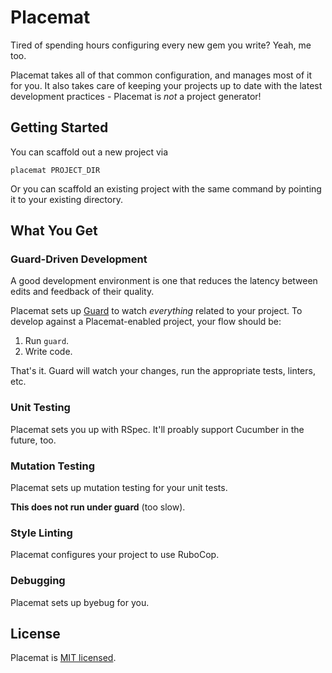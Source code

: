 Placemat
========

Tired of spending hours configuring every new gem you write? Yeah, me too.

Placemat takes all of that common configuration, and manages most of it for
you. It also takes care of keeping your projects up to date with the latest
development practices - Placemat is _not_ a project generator!


Getting Started
---------------

You can scaffold out a new project via

    placemat PROJECT_DIR

Or you can scaffold an existing project with the same command by pointing it to
your existing directory.


What You Get
------------

### Guard-Driven Development

A good development environment is one that reduces the latency between edits
and feedback of their quality.

Placemat sets up [Guard](https://github.com/guard/guard) to watch _everything_
related to your project. To develop against a Placemat-enabled project, your
flow should be:

1. Run `guard`.
2. Write code.

That's it. Guard will watch your changes, run the appropriate tests, linters,
etc.


### Unit Testing

Placemat sets you up with RSpec. It'll proably support Cucumber in the future,
too.


### Mutation Testing

Placemat sets up mutation testing for your unit tests.

**This does not run under guard** (too slow).


### Style Linting

Placemat configures your project to use RuboCop.


### Debugging

Placemat sets up byebug for you.


License
-------

Placemat is [MIT licensed](MIT-LICENSE.md).
